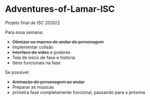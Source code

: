 # Adventures-of-Lamar-ISC
Projeto final de ISC 2020/2

Para essa semana:
- ~~Otimizar os macros de andar do personagem~~
- Implementar colisão
- ~~Interface de vidas~~ e poderes
- Tela de início de fase e história
- Itens funcionais na fase

Se possível:
- ~~Animação do personagem ao andar~~
- Preparar as músicas
- primeira fase completamente funcional, passando para a próxima
